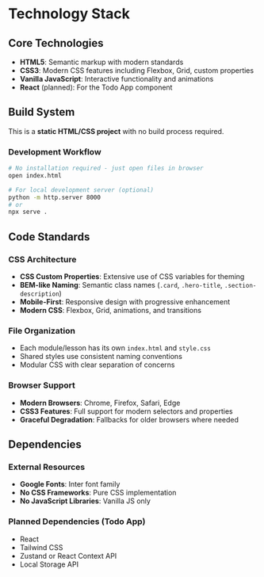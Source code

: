 # Technology Stack

## Core Technologies

- **HTML5**: Semantic markup with modern standards
- **CSS3**: Modern CSS features including Flexbox, Grid, custom properties
- **Vanilla JavaScript**: Interactive functionality and animations
- **React** (planned): For the Todo App component

## Build System

This is a **static HTML/CSS project** with no build process required.

### Development Workflow
```bash
# No installation required - just open files in browser
open index.html

# For local development server (optional)
python -m http.server 8000
# or
npx serve .
```

## Code Standards

### CSS Architecture
- **CSS Custom Properties**: Extensive use of CSS variables for theming
- **BEM-like Naming**: Semantic class names (`.card`, `.hero-title`, `.section-description`)
- **Mobile-First**: Responsive design with progressive enhancement
- **Modern CSS**: Flexbox, Grid, animations, and transitions

### File Organization
- Each module/lesson has its own `index.html` and `style.css`
- Shared styles use consistent naming conventions
- Modular CSS with clear separation of concerns

### Browser Support
- **Modern Browsers**: Chrome, Firefox, Safari, Edge
- **CSS3 Features**: Full support for modern selectors and properties
- **Graceful Degradation**: Fallbacks for older browsers where needed

## Dependencies

### External Resources
- **Google Fonts**: Inter font family
- **No CSS Frameworks**: Pure CSS implementation
- **No JavaScript Libraries**: Vanilla JS only

### Planned Dependencies (Todo App)
- React
- Tailwind CSS
- Zustand or React Context API
- Local Storage API